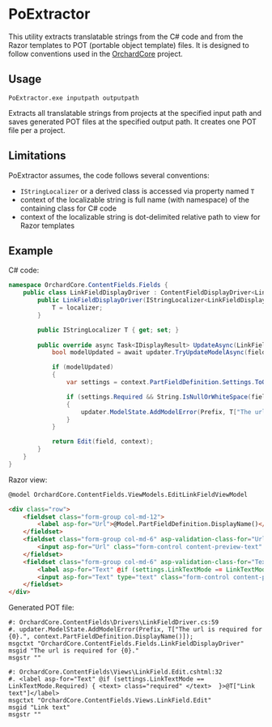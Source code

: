 # PoExtractor

This utility extracts translatable strings from the C# code and from the Razor templates to POT (portable object template) files. It is designed to follow conventions used in the [OrchardCore](https://github.com/OrchardCMS/OrchardCore) project.

## Usage

`PoExtractor.exe inputpath outputpath`

Extracts all translatable strings from projects at the specified input path and saves generated POT files at the specified output path. It creates one POT file per a project.

## Limitations

PoExtractor assumes, the code follows several conventions:

* `IStringLocalizer` or a derived class is accessed via property named `T`
* context of the localizable string is full name (with namespace) of the containing class for C# code
* context of the localizable string is dot-delimited relative path to view for Razor templates

## Example

C# code:
```csharp
namespace OrchardCore.ContentFields.Fields { 
    public class LinkFieldDisplayDriver : ContentFieldDisplayDriver<LinkField> {
        public LinkFieldDisplayDriver(IStringLocalizer<LinkFieldDisplayDriver> localizer) {
            T = localizer;
        }

        public IStringLocalizer T { get; set; }
        
        public override async Task<IDisplayResult> UpdateAsync(LinkField field, IUpdateModel updater, UpdateFieldEditorContext context) {
            bool modelUpdated = await updater.TryUpdateModelAsync(field, Prefix, f => f.Url, f => f.Text);

            if (modelUpdated)
            {
                var settings = context.PartFieldDefinition.Settings.ToObject<LinkFieldSettings>();

                if (settings.Required && String.IsNullOrWhiteSpace(field.Url))
                {
                    updater.ModelState.AddModelError(Prefix, T["The url is required for {0}.", context.PartFieldDefinition.DisplayName()]);
                }
            }

            return Edit(field, context);
        }
    }
}
```

Razor view:
```html
@model OrchardCore.ContentFields.ViewModels.EditLinkFieldViewModel

<div class="row">
    <fieldset class="form-group col-md-12">
        <label asp-for="Url">@Model.PartFieldDefinition.DisplayName()</label>
    </fieldset>
    <fieldset class="form-group col-md-6" asp-validation-class-for="Url">
        <input asp-for="Url" class="form-control content-preview-text" placeholder="@settings.UrlPlaceholder" required="@isRequired" />
    </fieldset>
    <fieldset class="form-group col-md-6" asp-validation-class-for="Text">
        <label asp-for="Text" @if (settings.LinkTextMode == LinkTextMode.Required) { <text> class="required" </text>  }>@T["Link text"]</label>
        <input asp-for="Text" type="text" class="form-control content-preview-text" placeholder="@settings.TextPlaceholder" required="@isTextRequired" />
    </fieldset>
</div>

```

Generated POT file:
```
#: OrchardCore.ContentFields\Drivers\LinkFieldDriver.cs:59
#. updater.ModelState.AddModelError(Prefix, T["The url is required for {0}.", context.PartFieldDefinition.DisplayName()]);
msgctxt "OrchardCore.ContentFields.Fields.LinkFieldDisplayDriver"
msgid "The url is required for {0}."
msgstr ""

#: OrchardCore.ContentFields\Views\LinkField.Edit.cshtml:32
#. <label asp-for="Text" @if (settings.LinkTextMode == LinkTextMode.Required) { <text> class="required" </text>  }>@T["Link text"]</label>
msgctxt "OrchardCore.ContentFields.Views.LinkField.Edit"
msgid "Link text"
msgstr ""
```